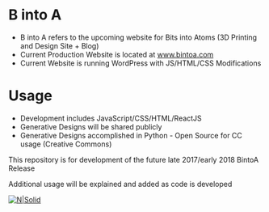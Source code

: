 # B into A

* B into A refers to the upcoming website for Bits into Atoms (3D Printing and Design Site + Blog)
* Current Production Website is located at www.bintoa.com
* Current Website is running WordPress with JS/HTML/CSS Modifications

# Usage
- Development includes JavaScript/CSS/HTML/ReactJS 
- Generative Designs will be shared publicly
- Generative Designs accomplished in Python - Open Source for CC usage (Creative Commons)

This repository is for development of the future late 2017/early 2018 BintoA Release

Additional usage will be explained and added as code is developed

[![N|Solid](https://cldup.com/dTxpPi9lDf.thumb.png)](https://nodesource.com/products/nsolid)

